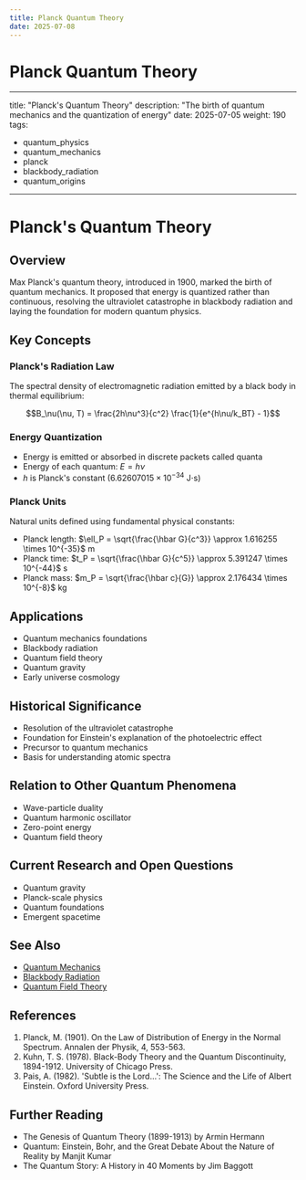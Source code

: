 ```yaml
---
title: Planck Quantum Theory
date: 2025-07-08
---
```


# Planck Quantum Theory

---
title: "Planck's Quantum Theory"
description: "The birth of quantum mechanics and the quantization of energy"
date: 2025-07-05
weight: 190
tags:
  - quantum_physics
  - quantum_mechanics
  - planck
  - blackbody_radiation
  - quantum_origins
---

# Planck's Quantum Theory

## Overview

Max Planck's quantum theory, introduced in 1900, marked the birth of quantum mechanics. It proposed that energy is quantized rather than continuous, resolving the ultraviolet catastrophe in blackbody radiation and laying the foundation for modern quantum physics.

## Key Concepts

### Planck's Radiation Law

The spectral density of electromagnetic radiation emitted by a black body in thermal equilibrium:

$$B_\nu(\nu, T) = \frac{2h\nu^3}{c^2} \frac{1}{e^{h\nu/k_BT} - 1}$$

### Energy Quantization

- Energy is emitted or absorbed in discrete packets called quanta
- Energy of each quantum: $E = h\nu$
- $h$ is Planck's constant ($6.62607015 \times 10^{-34}$ J⋅s)

### Planck Units

Natural units defined using fundamental physical constants:

- Planck length: $\ell_P = \sqrt{\frac{\hbar G}{c^3}} \approx 1.616255 \times 10^{-35}$ m
- Planck time: $t_P = \sqrt{\frac{\hbar G}{c^5}} \approx 5.391247 \times 10^{-44}$ s
- Planck mass: $m_P = \sqrt{\frac{\hbar c}{G}} \approx 2.176434 \times 10^{-8}$ kg

## Applications

- Quantum mechanics foundations
- Blackbody radiation
- Quantum field theory
- Quantum gravity
- Early universe cosmology

## Historical Significance

- Resolution of the ultraviolet catastrophe
- Foundation for Einstein's explanation of the photoelectric effect
- Precursor to quantum mechanics
- Basis for understanding atomic spectra

## Relation to Other Quantum Phenomena

- Wave-particle duality
- Quantum harmonic oscillator
- Zero-point energy
- Quantum field theory

## Current Research and Open Questions

- Quantum gravity
- Planck-scale physics
- Quantum foundations
- Emergent spacetime

## See Also

- [Quantum Mechanics](quantum_mechanics.md)
- [Blackbody Radiation](blackbody_radiation.md)
- [Quantum Field Theory](quantum_field_theory.md)

## References

1. Planck, M. (1901). On the Law of Distribution of Energy in the Normal Spectrum. Annalen der Physik, 4, 553-563.
2. Kuhn, T. S. (1978). Black-Body Theory and the Quantum Discontinuity, 1894-1912. University of Chicago Press.
3. Pais, A. (1982). 'Subtle is the Lord...': The Science and the Life of Albert Einstein. Oxford University Press.

## Further Reading

- The Genesis of Quantum Theory (1899-1913) by Armin Hermann
- Quantum: Einstein, Bohr, and the Great Debate About the Nature of Reality by Manjit Kumar
- The Quantum Story: A History in 40 Moments by Jim Baggott
